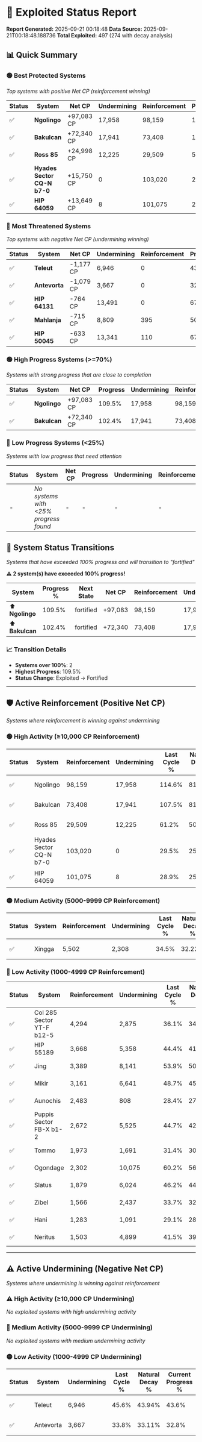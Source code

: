 # 🌟 Exploited Status Report

**Report Generated:** 2025-09-21 00:18:48
**Data Source:** 2025-09-21T00:18:48.188736
**Total Exploited:** 497 (274 with decay analysis)

## 📊 Quick Summary

### 🟢 **Best Protected Systems**
*Top systems with positive Net CP (reinforcement winning)*

| Status | System | Net CP | Undermining | Reinforcement | Progress |
|--------|--------|--------|-------------|---------------|----------|
| ✅ | **Ngolingo** | +97,083 CP | 17,958 | 98,159 | 109.5% |
| ✅ | **Bakulcan** | +72,340 CP | 17,941 | 73,408 | 102.4% |
| ✅ | **Ross 85** | +24,998 CP | 12,225 | 29,509 | 57.7% |
| ✅ | **Hyades Sector CQ-N b7-0** | +15,750 CP | 0 | 103,020 | 29.5% |
| ✅ | **HIP 64059** | +13,649 CP | 8 | 101,075 | 28.9% |

### 🔴 **Most Threatened Systems**
*Top systems with negative Net CP (undermining winning)*

| Status | System | Net CP | Undermining | Reinforcement | Progress |
|--------|--------|--------|-------------|---------------|----------|
| ✅ | **Teleut** | -1,177 CP | 6,946 | 0 | 43.6% |
| ✅ | **Antevorta** | -1,079 CP | 3,667 | 0 | 32.8% |
| ✅ | **HIP 64131** | -764 CP | 13,491 | 0 | 67.4% |
| ✅ | **Mahlanja** | -715 CP | 8,809 | 395 | 50.3% |
| ✅ | **HIP 50045** | -633 CP | 13,341 | 110 | 67.0% |

### 🟢 **High Progress Systems (>=70%)**
*Systems with strong progress that are close to completion*

| Status | System | Net CP | Progress | Undermining | Reinforcement |
|--------|--------|--------|----------|-------------|---------------|
| ✅ | **Ngolingo** | +97,083 CP | 109.5% | 17,958 | 98,159 |
| ✅ | **Bakulcan** | +72,340 CP | 102.4% | 17,941 | 73,408 |

### 🔴 **Low Progress Systems (<25%)**
*Systems with low progress that need attention*

| Status | System | Net CP | Progress | Undermining | Reinforcement |
|--------|--------|--------|----------|-------------|---------------|
| - | *No systems with <25% progress found* | - | - | - | - |
## 🔄 System Status Transitions  
*Systems that have exceeded 100% progress and will transition to "fortified"*

**⚠️ 2 system(s) have exceeded 100% progress!**

| System | Progress % | Next State | Net CP | Reinforcement | Undermining | 
|--------|------------|-------------|--------|---------------|-------------|
| ⬆️ **Ngolingo** | 109.5% | fortified | +97,083 | 98,159 | 17,958 |
| ⬆️ **Bakulcan** | 102.4% | fortified | +72,340 | 73,408 | 17,941 |

### 📈 Transition Details
- **Systems over 100%**: 2
- **Highest Progress**: 109.5%
- **Status Change**: Exploited → Fortified

---

## 🛡️ Active Reinforcement (Positive Net CP)
*Systems where reinforcement is winning against undermining*

### 🟢 High Activity (≥10,000 CP Reinforcement)

| Status | System | Reinforcement | Undermining | Last Cycle % | Natural Decay % | Current Progress % | Current CP | Net CP | Activity |
|--------|--------|---------------|-------------|--------------|-----------------|-------------------|------------|--------|----------|
| ✅ | Ngolingo | 98,159 | 17,958 | 114.6% | 81.76% | 109.5% | 383,250 | +97,083 | 🟢 High Reinforcement |
| ✅ | Bakulcan | 73,408 | 17,941 | 107.5% | 81.73% | 102.4% | 358,400 | +72,340 | 🟢 High Reinforcement |
| ✅ | Ross 85 | 29,509 | 12,225 | 61.2% | 50.56% | 57.7% | 201,950 | +24,998 | 🟢 High Reinforcement |
| ✅ | Hyades Sector CQ-N b7-0 | 103,020 | 0 | 29.5% | 25.00% | 29.5% | 103,250 | +15,750 | 🟢 High Reinforcement |
| ✅ | HIP 64059 | 101,075 | 8 | 28.9% | 25.00% | 28.9% | 101,149 | +13,649 | 🟢 High Reinforcement |

### 🟡 Medium Activity (5000-9999 CP Reinforcement)

| Status | System | Reinforcement | Undermining | Last Cycle % | Natural Decay % | Current Progress % | Current CP | Net CP | Activity |
|--------|--------|---------------|-------------|--------------|-----------------|-------------------|------------|--------|----------|
| ✅ | Xingga | 5,502 | 2,308 | 34.5% | 32.22% | 33.8% | 118,299 | +5,521 | 🟡 Medium Reinforcement |

### 🔴 Low Activity (1000-4999 CP Reinforcement)

| Status | System | Reinforcement | Undermining | Last Cycle % | Natural Decay % | Current Progress % | Current CP | Net CP | Activity |
|--------|--------|---------------|-------------|--------------|-----------------|-------------------|------------|--------|----------|
| ✅ | Col 285 Sector YT-F b12-5 | 4,294 | 2,875 | 36.1% | 34.07% | 35.3% | 123,550 | +4,291 | 🔵 Low Reinforcement |
| ✅ | HIP 55189 | 3,668 | 5,358 | 44.4% | 41.91% | 42.9% | 150,150 | +3,482 | 🔵 Low Reinforcement |
| ✅ | Jing | 3,389 | 8,141 | 53.9% | 50.74% | 51.6% | 180,600 | +3,016 | 🔵 Low Reinforcement |
| ✅ | Mikir | 3,161 | 6,641 | 48.7% | 45.97% | 46.8% | 163,800 | +2,888 | 🔵 Low Reinforcement |
| ✅ | Aunochis | 2,483 | 808 | 28.4% | 27.46% | 28.2% | 98,699 | +2,602 | 🔵 Low Reinforcement |
| ✅ | Puppis Sector FB-X b1-2 | 2,672 | 5,525 | 44.7% | 42.40% | 43.1% | 150,850 | +2,464 | 🔵 Low Reinforcement |
| ✅ | Tommo | 1,973 | 1,691 | 31.4% | 30.31% | 30.9% | 108,150 | +2,049 | 🔵 Low Reinforcement |
| ✅ | Ogondage | 2,302 | 10,075 | 60.2% | 56.79% | 57.3% | 200,549 | +1,773 | 🔵 Low Reinforcement |
| ✅ | Slatus | 1,879 | 6,024 | 46.2% | 44.03% | 44.5% | 155,750 | +1,651 | 🔵 Low Reinforcement |
| ✅ | Zibel | 1,566 | 2,437 | 33.7% | 32.56% | 33.0% | 115,500 | +1,554 | 🔵 Low Reinforcement |
| ✅ | Hani | 1,283 | 1,091 | 29.1% | 28.40% | 28.8% | 100,800 | +1,397 | 🔵 Low Reinforcement |
| ✅ | Neritus | 1,503 | 4,899 | 41.5% | 39.77% | 40.1% | 140,350 | +1,149 | 🔵 Low Reinforcement |


---

## ⚠️ Active Undermining (Negative Net CP)
*Systems where undermining is winning against reinforcement*

### ⚠️ High Activity (≥10,000 CP Undermining)

*No exploited systems with high undermining activity*

### 🔶 Medium Activity (5000-9999 CP Undermining)

*No exploited systems with medium undermining activity*

### 🟡 Low Activity (1000-4999 CP Undermining)

| Status | System | Undermining | Last Cycle % | Natural Decay % | Current Progress % | Reinforcement | Current CP | Net CP | Activity |
|--------|--------|-------------|--------------|-----------------|-------------------|---------------|------------|--------|----------|
| ✅ | Teleut | 6,946 | 45.6% | 43.94% | 43.6% | 0 | 152,600 | -1,177 | 🟡 Low Undermining |
| ✅ | Antevorta | 3,667 | 33.8% | 33.11% | 32.8% | 0 | 114,799 | -1,079 | 🟡 Low Undermining |
